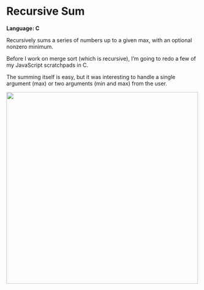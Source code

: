 # Recursive Sum
<strong>Language: C</strong>

Recursively sums a series of numbers up to a given max, with an optional nonzero minimum.

Before I work on merge sort (which is recursive), I’m going to redo a few of my JavaScript scratchpads in C.

The summing itself is easy, but it was interesting to handle a single argument (max) or two arguments (min and max) from the user. 

<img src ="http://41.media.tumblr.com/3c71a182b3d29f3f2d1663ecd33fc0e5/tumblr_inline_nvnxjkAsmm1tvc5hi_1280.png" height="500">
